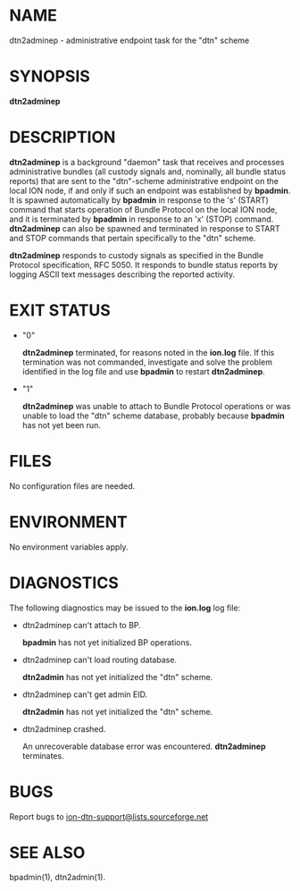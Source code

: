 # NAME

dtn2adminep - administrative endpoint task for the "dtn" scheme

# SYNOPSIS

**dtn2adminep**

# DESCRIPTION

**dtn2adminep** is a background "daemon" task that receives and processes
administrative bundles (all custody signals and, nominally, all bundle
status reports) that are sent to the "dtn"-scheme administrative endpoint
on the local ION node, if and only if such an endpoint was established by
**bpadmin**.  It is spawned automatically by **bpadmin** in response to the
's' (START) command that starts operation of Bundle Protocol on the local
ION node, and it is terminated by **bpadmin** in response to an 'x' (STOP)
command.  **dtn2adminep** can also be spawned and terminated in response to
START and STOP commands that pertain specifically to the "dtn" scheme.

**dtn2adminep** responds to custody signals as specified in the Bundle
Protocol specification, RFC 5050.  It responds to bundle status reports
by logging ASCII text messages describing the reported activity.

# EXIT STATUS

- "0"

    **dtn2adminep** terminated, for reasons noted in the **ion.log** file.  If this
    termination was not commanded, investigate and solve the problem identified
    in the log file and use **bpadmin** to restart **dtn2adminep**.

- "1"

    **dtn2adminep** was unable to attach to Bundle Protocol operations or was
    unable to load the "dtn" scheme database, probably because **bpadmin** has
    not yet been run.

# FILES

No configuration files are needed.

# ENVIRONMENT

No environment variables apply.

# DIAGNOSTICS

The following diagnostics may be issued to the **ion.log** log file:

- dtn2adminep can't attach to BP.

    **bpadmin** has not yet initialized BP operations.

- dtn2adminep can't load routing database.

    **dtn2admin** has not yet initialized the "dtn" scheme.

- dtn2adminep can't get admin EID.

    **dtn2admin** has not yet initialized the "dtn" scheme.

- dtn2adminep crashed.

    An unrecoverable database error was encountered.  **dtn2adminep** terminates.

# BUGS

Report bugs to <ion-dtn-support@lists.sourceforge.net>

# SEE ALSO

bpadmin(1), dtn2admin(1).
